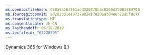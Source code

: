 ```yaml
---
ms.openlocfilehash: 058a9a163f51add326878b8c8260d25903483700
ms.sourcegitcommit: ad203331ee9737e82ef70206ac04eeb72a5f9c7f
ms.translationtype: MT
ms.contentlocale: zh-CN
ms.lasthandoff: 06/18/2019
ms.locfileid: "67220595"
---
```

Dynamics 365 for Windows 8.1